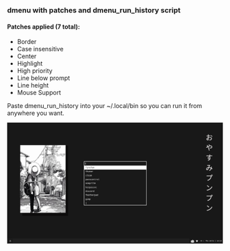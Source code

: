 ### dmenu with patches and dmenu_run_history script

#### Patches applied (7 total):

- Border
- Case insensitive
- Center
- Highlight
- High priority
- Line below prompt
- Line height
- Mouse Support

Paste dmenu_run_history into your ~/.local/bin so you can run it from anywhere you want.

![](2022-11-10-121305_1366x768_scrot.png)
